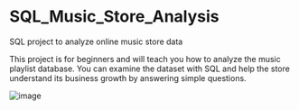 # SQL_Music_Store_Analysis
SQL project to analyze online music store data

This project is for beginners and will teach you how to analyze the music playlist database. You can examine the dataset with SQL and help the store understand its business growth by answering simple questions.

![image](https://github.com/HrishikeshPokharkar/SQL_Music_Store_Analysis/assets/137375233/61c805ba-c4dc-42fc-a9c3-e52f1dede754)
